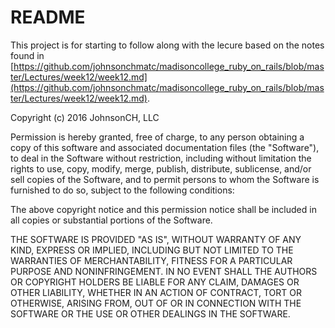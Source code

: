 # README

This project is for starting to follow along with the lecure based on the notes
found in [https://github.com/johnsonchmatc/madisoncollege_ruby_on_rails/blob/master/Lectures/week12/week12.md](https://github.com/johnsonchmatc/madisoncollege_ruby_on_rails/blob/master/Lectures/week12/week12.md).

Copyright (c) 2016 JohnsonCH, LLC 

Permission is hereby granted, free of charge, to any person obtaining a copy of 
this software and associated documentation files (the "Software"), to deal in 
the Software without restriction, including without limitation the rights to 
use, copy, modify, merge, publish, distribute, sublicense, and/or sell copies 
of the Software, and to permit persons to whom the Software is furnished to do 
so, subject to the following conditions:

The above copyright notice and this permission notice shall be included in all 
copies or substantial portions of the Software.

THE SOFTWARE IS PROVIDED "AS IS", WITHOUT WARRANTY OF ANY KIND, EXPRESS OR 
IMPLIED, INCLUDING BUT NOT LIMITED TO THE WARRANTIES OF MERCHANTABILITY, 
FITNESS FOR A PARTICULAR PURPOSE AND NONINFRINGEMENT. IN NO EVENT SHALL THE 
AUTHORS OR COPYRIGHT HOLDERS BE LIABLE FOR ANY CLAIM, DAMAGES OR OTHER 
LIABILITY, WHETHER IN AN ACTION OF CONTRACT, TORT OR OTHERWISE, ARISING FROM, 
OUT OF OR IN CONNECTION WITH THE SOFTWARE OR THE USE OR OTHER DEALINGS IN THE 
SOFTWARE.
